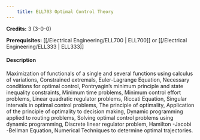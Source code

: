 ```yaml
---
    title: ELL703 Optimal Control Theory
---
```

**Credits:** 3 (3-0-0)



**Prerequisites:** [[/Electrical Engineering/ELL700 | ELL700]] or [[/Electrical Engineering/ELL333 | ELL333]]

#### Description 
Maximization of functionals of a single and several functions using calculus of variations, Constrained extremals, Euler-Lagrange Equation, Necessary conditions for optimal control, Pontryagin’s minimum principle and state inequality constraints, Minimum time problems, Minimum control effort problems, Linear quadratic regulator problems, Riccati Equation, Singular intervals in optimal control problems, The principle of optimality, Application of the principle of optimality to decision making, Dynamic programming applied to routing problems, Solving optimal control problems using dynamic programming, Discrete linear regulator problem, Hamilton -Jacobi -Bellman Equation, Numerical Techniques to determine optimal trajectories.